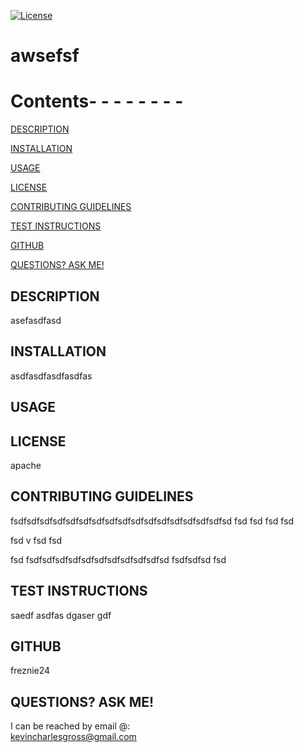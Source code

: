 [![License](https://img.shields.io/badge/License-Apache_2.0-blue.svg)](https://opensource.org/licenses/Apache-2.0)
# awsefsf

# Contents- - - - - - - - 
[DESCRIPTION](DESCRIPTION)

[INSTALLATION](INSTALLATION)

[USAGE](USAGE)

[LICENSE](LICENSE)

[CONTRIBUTING GUIDELINES](CONTRIBUTING-GUIDELINES)

[TEST INSTRUCTIONS](TEST-INSTRUCTIONS)

[GITHUB](GITHUB)

[QUESTIONS? ASK ME!](QUESTIONS?-ASK-ME!)

## DESCRIPTION
asefasdfasd
## INSTALLATION
asdfasdfasdfasdfas
## USAGE

## LICENSE
apache
## CONTRIBUTING GUIDELINES
fsdfsdfsdfsdfsdfsdfsdfsdfsdfsdfsdfsdfsdfsdfsdfsdfsd
fsd
fsd
fsd
fsd

fsd
v
fsd
fsd

fsd
fsdfsdfsdfsdfsdfsdfsdfsdfsdfsdfsd
fsdfsdfsd
fsd

## TEST INSTRUCTIONS
saedf
asdfas
dgaser
gdf

## GITHUB
freznie24
## QUESTIONS? ASK ME!
I can be reached by email @:<br>kevincharlesgross@gmail.com
